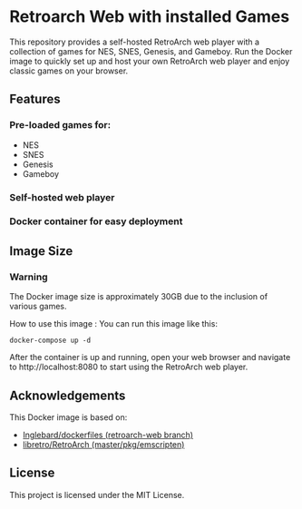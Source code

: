 # Retroarch Web with installed Games
This repository provides a self-hosted RetroArch web player with a collection of games for NES, SNES, Genesis, and Gameboy. Run the Docker image to quickly set up and host your own RetroArch web player and enjoy classic games on your browser.

## Features
### Pre-loaded games for:
- NES
- SNES
- Genesis
- Gameboy
### Self-hosted web player
### Docker container for easy deployment

## Image Size
### Warning 
The Docker image size is approximately 30GB due to the inclusion of various games.

How to use this image :
You can run this image like this:
```
docker-compose up -d
```

After the container is up and running, open your web browser and navigate to http://localhost:8080 to start using the RetroArch web player.

## Acknowledgements
This Docker image is based on:

- [Inglebard/dockerfiles (retroarch-web branch)](https://github.com/Inglebard/dockerfiles/tree/retroarch-web)
- [libretro/RetroArch (master/pkg/emscripten)](https://github.com/libretro/RetroArch/tree/master/pkg/emscripten)

## License
This project is licensed under the MIT License.
